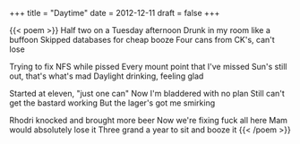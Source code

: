 +++
title = "Daytime"
date = 2012-12-11
draft = false
+++

{{< poem >}}
Half two on a Tuesday afternoon
Drunk in my room like a buffoon
Skipped databases for cheap booze
Four cans from CK's, can't lose

Trying to fix NFS while pissed
Every mount point that I've missed
Sun's still out, that's what's mad
Daylight drinking, feeling glad

Started at eleven, "just one can"
Now I'm bladdered with no plan
Still can't get the bastard working
But the lager's got me smirking

Rhodri knocked and brought more beer
Now we're fixing fuck all here
Mam would absolutely lose it
Three grand a year to sit and booze it
{{< /poem >}}
